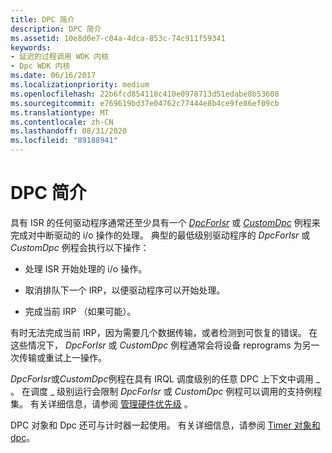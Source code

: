 ```yaml
---
title: DPC 简介
description: DPC 简介
ms.assetid: 10e8d0e7-c04a-4dca-853c-74c911f59341
keywords:
- 延迟的过程调用 WDK 内核
- Dpc WDK 内核
ms.date: 06/16/2017
ms.localizationpriority: medium
ms.openlocfilehash: 22b6fcd854118c410e0978713d51edabe8b53608
ms.sourcegitcommit: e769619bd37e04762c77444e8b4ce9fe86ef09cb
ms.translationtype: MT
ms.contentlocale: zh-CN
ms.lasthandoff: 08/31/2020
ms.locfileid: "89188941"
---
```

# <a name="introduction-to-dpcs"></a>DPC 简介





具有 ISR 的任何驱动程序通常还至少具有一个 [*DpcForIsr*](/windows-hardware/drivers/ddi/wdm/nc-wdm-io_dpc_routine) 或 [*CustomDpc*](/windows-hardware/drivers/ddi/wdm/nc-wdm-kdeferred_routine) 例程来完成对中断驱动的 i/o 操作的处理。 典型的最低级别驱动程序的 *DpcForIsr* 或 *CustomDpc* 例程会执行以下操作：

-   处理 ISR 开始处理的 i/o 操作。

-   取消排队下一个 IRP，以便驱动程序可以开始处理。

-   完成当前 IRP （如果可能）。

有时无法完成当前 IRP，因为需要几个数据传输，或者检测到可恢复的错误。 在这些情况下， *DpcForIsr* 或 *CustomDpc* 例程通常会将设备 reprograms 为另一次传输或重试上一操作。

*DpcForIsr*或*CustomDpc*例程在具有 IRQL 调度级别的任意 DPC 上下文中调用 \_ 。 在调度 \_ 级别运行会限制 *DpcForIsr* 或 *CustomDpc* 例程可以调用的支持例程集。 有关详细信息，请参阅 [管理硬件优先级](managing-hardware-priorities.md) 。

DPC 对象和 Dpc 还可与计时器一起使用。 有关详细信息，请参阅 [Timer 对象和 dpc](timer-objects-and-dpcs.md)。

 

